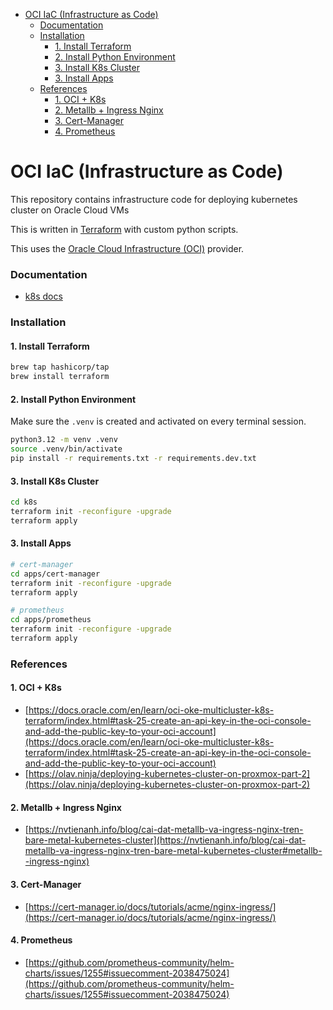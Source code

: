 - [OCI IaC (Infrastructure as Code)](#oci-iac-infrastructure-as-code)
    - [Documentation](#documentation)
    - [Installation](#installation)
      - [1. Install Terraform](#1-install-terraform)
      - [2. Install Python Environment](#2-install-python-environment)
      - [3. Install K8s Cluster](#3-install-k8s-cluster)
      - [3. Install Apps](#3-install-apps)
    - [References](#references)
      - [1. OCI + K8s](#1-oci--k8s)
      - [2. Metallb + Ingress Nginx](#2-metallb--ingress-nginx)
      - [3. Cert-Manager](#3-cert-manager)
      - [4. Prometheus](#4-prometheus)

# OCI IaC (Infrastructure as Code)

This repository contains infrastructure code for deploying kubernetes cluster on Oracle Cloud VMs

This is written in [Terraform](https://www.terraform.io/) with custom python scripts.

This uses the [Oracle Cloud Infrastructure (OCI)](https://www.oracle.com/cloud/) provider.

### Documentation

- [k8s docs](./docs/k8s.md)

### Installation

#### 1. Install Terraform

```bash
brew tap hashicorp/tap
brew install terraform
```

#### 2. Install Python Environment

Make sure the `.venv` is created and activated on every terminal session.

```bash
python3.12 -m venv .venv
source .venv/bin/activate
pip install -r requirements.txt -r requirements.dev.txt
```

#### 3. Install K8s Cluster

```bash
cd k8s
terraform init -reconfigure -upgrade
terraform apply
```

#### 3. Install Apps

```bash
# cert-manager
cd apps/cert-manager
terraform init -reconfigure -upgrade
terraform apply

# prometheus
cd apps/prometheus
terraform init -reconfigure -upgrade
terraform apply
```

### References

#### 1. OCI + K8s
- [https://docs.oracle.com/en/learn/oci-oke-multicluster-k8s-terraform/index.html#task-25-create-an-api-key-in-the-oci-console-and-add-the-public-key-to-your-oci-account](https://docs.oracle.com/en/learn/oci-oke-multicluster-k8s-terraform/index.html#task-25-create-an-api-key-in-the-oci-console-and-add-the-public-key-to-your-oci-account)
- [https://olav.ninja/deploying-kubernetes-cluster-on-proxmox-part-2](https://olav.ninja/deploying-kubernetes-cluster-on-proxmox-part-2)

#### 2. Metallb + Ingress Nginx
- [https://nvtienanh.info/blog/cai-dat-metallb-va-ingress-nginx-tren-bare-metal-kubernetes-cluster](https://nvtienanh.info/blog/cai-dat-metallb-va-ingress-nginx-tren-bare-metal-kubernetes-cluster#metallb--ingress-nginx)

#### 3. Cert-Manager
- [https://cert-manager.io/docs/tutorials/acme/nginx-ingress/](https://cert-manager.io/docs/tutorials/acme/nginx-ingress/)

#### 4. Prometheus
- [https://github.com/prometheus-community/helm-charts/issues/1255#issuecomment-2038475024](https://github.com/prometheus-community/helm-charts/issues/1255#issuecomment-2038475024)